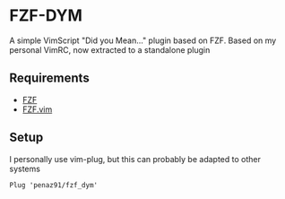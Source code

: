 FZF-DYM
=======

A simple VimScript "Did you Mean..." plugin based on FZF. Based on my personal VimRC, now extracted to a standalone plugin

Requirements
------------

- [FZF](https://github.com/junegunn/fzf)
- [FZF.vim](https://github.com/junegunn/fzf.vim)

Setup
-----

I personally use vim-plug, but this can probably be adapted to other systems

```
Plug 'penaz91/fzf_dym'
```
